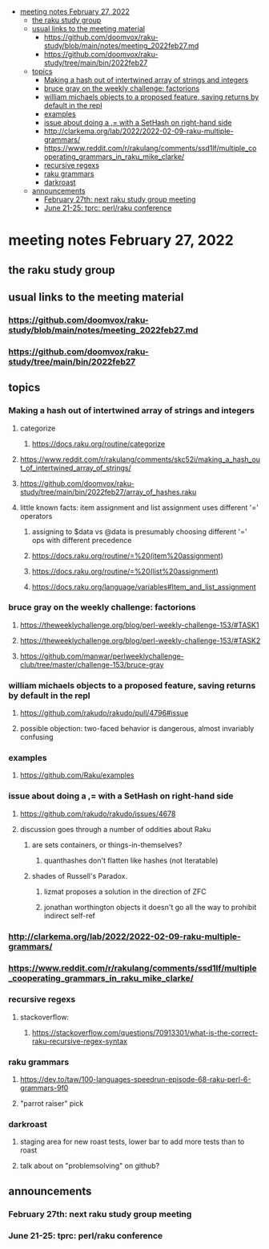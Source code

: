 - [meeting notes February 27, 2022](#org687e2d3)
  - [the raku study group](#org357f716)
  - [usual links to the meeting material](#orgdd93daf)
    - [<https://github.com/doomvox/raku-study/blob/main/notes/meeting_2022feb27.md>](#org33dc6af)
    - [<https://github.com/doomvox/raku-study/tree/main/bin/2022feb27>](#orgbfca9a9)
  - [topics](#orge2a4965)
    - [Making a hash out of intertwined array of strings and integers](#orgfc0020a)
    - [bruce gray on the weekly challenge: factorions](#org47f0a3b)
    - [william michaels objects to a proposed feature, saving returns by default in the repl](#orgc36314d)
    - [examples](#orgffcbbc4)
    - [issue about doing a ,= with a SetHash on right-hand side](#org44ddd06)
    - [<http://clarkema.org/lab/2022/2022-02-09-raku-multiple-grammars/>](#org646ce79)
    - [<https://www.reddit.com/r/rakulang/comments/ssd1lf/multiple_cooperating_grammars_in_raku_mike_clarke/>](#org6b2af11)
    - [recursive regexs](#orga6eba40)
    - [raku grammars](#org7310ff8)
    - [darkroast](#org18d55a3)
  - [announcements](#org4d346f1)
    - [February 27th: next raku study group meeting](#org040ce98)
    - [June 21-25: tprc: perl/raku conference](#org54e750a)


<a id="org687e2d3"></a>

# meeting notes February 27, 2022


<a id="org357f716"></a>

## the raku study group


<a id="orgdd93daf"></a>

## usual links to the meeting material


<a id="org33dc6af"></a>

### <https://github.com/doomvox/raku-study/blob/main/notes/meeting_2022feb27.md>


<a id="orgbfca9a9"></a>

### <https://github.com/doomvox/raku-study/tree/main/bin/2022feb27>


<a id="orge2a4965"></a>

## topics


<a id="orgfc0020a"></a>

### Making a hash out of intertwined array of strings and integers

1.  categorize

    1.  <https://docs.raku.org/routine/categorize>

2.  <https://www.reddit.com/r/rakulang/comments/skc52i/making_a_hash_out_of_intertwined_array_of_strings/>

3.  <https://github.com/doomvox/raku-study/tree/main/bin/2022feb27/array_of_hashes.raku>

4.  little known facts: item assignment and list assignment uses different '=' operators

    1.  assigning to $data vs @data is presumably choosing different '=' ops with different precedence
    
    2.  <https://docs.raku.org/routine/=%20(item%20assignment)>
    
    3.  <https://docs.raku.org/routine/=%20(list%20assignment)>
    
    4.  <https://docs.raku.org/language/variables#Item_and_list_assignment>


<a id="org47f0a3b"></a>

### bruce gray on the weekly challenge: factorions

1.  <https://theweeklychallenge.org/blog/perl-weekly-challenge-153/#TASK1>

2.  <https://theweeklychallenge.org/blog/perl-weekly-challenge-153/#TASK2>

3.  <https://github.com/manwar/perlweeklychallenge-club/tree/master/challenge-153/bruce-gray>


<a id="orgc36314d"></a>

### william michaels objects to a proposed feature, saving returns by default in the repl

1.  <https://github.com/rakudo/rakudo/pull/4796#issue>

2.  possible objection: two-faced behavior is dangerous, almost invariably confusing


<a id="orgffcbbc4"></a>

### examples

1.  <https://github.com/Raku/examples>


<a id="org44ddd06"></a>

### issue about doing a ,= with a SetHash on right-hand side

1.  <https://github.com/rakudo/rakudo/issues/4678>

2.  discussion goes through a number of oddities about Raku

    1.  are sets containers, or things-in-themselves?
    
        1.  quanthashes don't flatten like hashes (not Iteratable)
    
    2.  shades of Russell's Paradox.
    
        1.  lizmat proposes a solution in the direction of ZFC
        
        2.  jonathan worthington objects it doesn't go all the way to prohibit indirect self-ref


<a id="org646ce79"></a>

### <http://clarkema.org/lab/2022/2022-02-09-raku-multiple-grammars/>


<a id="org6b2af11"></a>

### <https://www.reddit.com/r/rakulang/comments/ssd1lf/multiple_cooperating_grammars_in_raku_mike_clarke/>


<a id="orga6eba40"></a>

### recursive regexs

1.  stackoverflow:

    1.  <https://stackoverflow.com/questions/70913301/what-is-the-correct-raku-recursive-regex-syntax>


<a id="org7310ff8"></a>

### raku grammars

1.  <https://dev.to/taw/100-languages-speedrun-episode-68-raku-perl-6-grammars-9f0>

2.  "parrot raiser" pick


<a id="org18d55a3"></a>

### darkroast

1.  staging area for new roast tests, lower bar to add more tests than to roast

2.  talk about on "problemsolving" on github?


<a id="org4d346f1"></a>

## announcements


<a id="org040ce98"></a>

### February 27th: next raku study group meeting


<a id="org54e750a"></a>

### June 21-25: tprc: perl/raku conference
